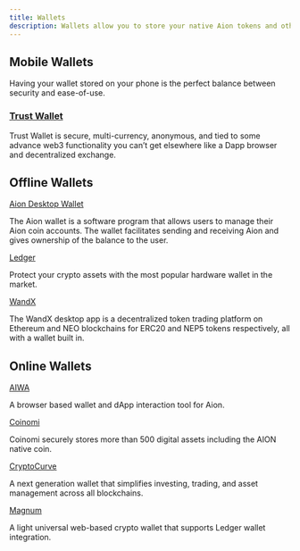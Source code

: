 ```yaml
---
title: Wallets
description: Wallets allow you to store your native Aion tokens and other cryptocurrencies locally on your computer, and are sometimes called offline wallets. Other wallets allow you to keep your tokens online and are always accessible. However, these are generally seen as slightly less secure than locally stored wallets. Finally, there are mobile wallets that help bridge the gap between security and usability.
---
```


## Mobile Wallets

Having your wallet stored on your phone is the perfect balance between security and ease-of-use.

### [Trust Wallet](https://blog.aion.network/trust-wallet-adds-support-for-aion-c063e450652c)

Trust Wallet is secure, multi-currency, anonymous, and tied to some advance web3 functionality you can’t get elsewhere like a Dapp browser and decentralized exchange.

## Offline Wallets

[Aion Desktop Wallet](https://github.com/aionnetwork/aion_ui/releases/tag/v1.0.0)

The Aion wallet is a software program that allows users to manage their Aion coin accounts. The wallet facilitates sending and receiving Aion and gives ownership of the balance to the user.

[Ledger](https://www.ledger.com/)

Protect your crypto assets with the most popular hardware wallet in the market.

[WandX](https://www.wandx.co/)

The WandX desktop app is a decentralized token trading platform on Ethereum and NEO blockchains for ERC20 and NEP5 tokens respectively, all with a wallet built in.

## Online Wallets

[AIWA](https://getaiwa.com/)

A browser based wallet and dApp interaction tool for Aion.

[Coinomi](https://www.coinomi.com/)

Coinomi securely stores more than 500 digital assets including the AION native coin.

[CryptoCurve](https://cryptocurve.io/wallet)

A next generation wallet that simplifies investing, trading, and asset management across all blockchains.

[Magnum](https://magnumwallet.co/)

A light universal web-based crypto wallet that supports Ledger wallet integration.